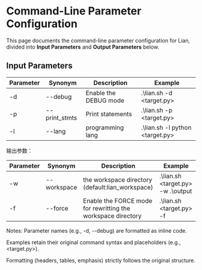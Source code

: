 # **Command-Line Parameter Configuration**

This page documents the command-line parameter configuration for Lian, divided into **Input Parameters** and **Output Parameters** below.

## Input Parameters

| Parameter | Synonym      | Description                          | Example                            |
| ---- | ------------- | ----------------------------- | ------------------------------- |
| -d   | --debug       | Enable the DEBUG mode | .\lian.sh -d <target.py>        |
| -p   | --print_stmts | Print statements                   | .\lian.sh -p <target.py>        |
| -l   | --lang        | programming lang              | .\lian.sh -l python <target.py> |

输出参数：

| Parameter | Synonym    | Description                                     | Example                              |
| ---- | ----------- | ---------------------------------------- | --------------------------------- |
| -w   | --workspace | the workspace directory (default:lian_workspace) | .\lian.sh <target.py> -w .\output |
| -f   | --force     | Enable the FORCE mode for rewritting the workspace directory                 | .\lian.sh <target.py> -f          |

Notes:
Parameter names (e.g., -d, --debug) are formatted as inline code.

Examples retain their original command syntax and placeholders (e.g., <target.py>).

Formatting (headers, tables, emphasis) strictly follows the original structure.